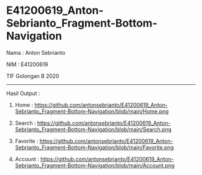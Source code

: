 # E41200619_Anton-Sebrianto_Fragment-Bottom-Navigation
 
 Nama : Anton Sebrianto
 
 NIM  : E41200619
 
 TIF Golongan B 2020
 
 ------------------------------------------------------------------------------------
 
 Hasil Output :
 
 1. Home : https://github.com/antonsebrianto/E41200619_Anton-Sebrianto_Fragment-Bottom-Navigation/blob/main/Home.png

 2. Search : https://github.com/antonsebrianto/E41200619_Anton-Sebrianto_Fragment-Bottom-Navigation/blob/main/Search.png

 3. Favorite : https://github.com/antonsebrianto/E41200619_Anton-Sebrianto_Fragment-Bottom-Navigation/blob/main/Favorite.png

 4. Account : https://github.com/antonsebrianto/E41200619_Anton-Sebrianto_Fragment-Bottom-Navigation/blob/main/Account.png
